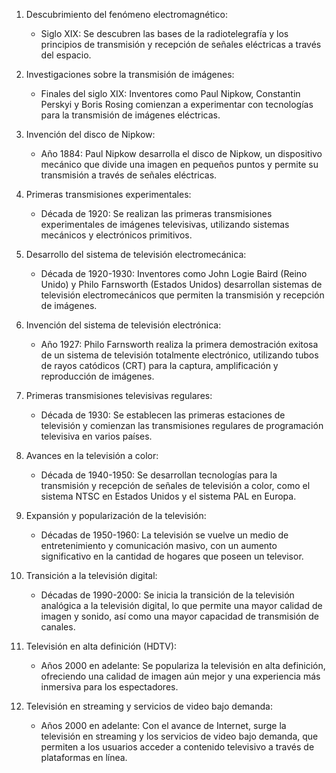 1. Descubrimiento del fenómeno electromagnético:
   - Siglo XIX: Se descubren las bases de la radiotelegrafía y los principios de transmisión y recepción de señales eléctricas a través del espacio.

2. Investigaciones sobre la transmisión de imágenes:
   - Finales del siglo XIX: Inventores como Paul Nipkow, Constantin Perskyi y Boris Rosing comienzan a experimentar con tecnologías para la transmisión de imágenes eléctricas.

3. Invención del disco de Nipkow:
   - Año 1884: Paul Nipkow desarrolla el disco de Nipkow, un dispositivo mecánico que divide una imagen en pequeños puntos y permite su transmisión a través de señales eléctricas.

4. Primeras transmisiones experimentales:
   - Década de 1920: Se realizan las primeras transmisiones experimentales de imágenes televisivas, utilizando sistemas mecánicos y electrónicos primitivos.

5. Desarrollo del sistema de televisión electromecánica:
   - Década de 1920-1930: Inventores como John Logie Baird (Reino Unido) y Philo Farnsworth (Estados Unidos) desarrollan sistemas de televisión electromecánicos que permiten la transmisión y recepción de imágenes.

6. Invención del sistema de televisión electrónica:
   - Año 1927: Philo Farnsworth realiza la primera demostración exitosa de un sistema de televisión totalmente electrónico, utilizando tubos de rayos catódicos (CRT) para la captura, amplificación y reproducción de imágenes.

7. Primeras transmisiones televisivas regulares:
   - Década de 1930: Se establecen las primeras estaciones de televisión y comienzan las transmisiones regulares de programación televisiva en varios países.

8. Avances en la televisión a color:
   - Década de 1940-1950: Se desarrollan tecnologías para la transmisión y recepción de señales de televisión a color, como el sistema NTSC en Estados Unidos y el sistema PAL en Europa.

9. Expansión y popularización de la televisión:
   - Décadas de 1950-1960: La televisión se vuelve un medio de entretenimiento y comunicación masivo, con un aumento significativo en la cantidad de hogares que poseen un televisor.

10. Transición a la televisión digital:
    - Décadas de 1990-2000: Se inicia la transición de la televisión analógica a la televisión digital, lo que permite una mayor calidad de imagen y sonido, así como una mayor capacidad de transmisión de canales.

11. Televisión en alta definición (HDTV):
    - Años 2000 en adelante: Se populariza la televisión en alta definición, ofreciendo una calidad de imagen aún mejor y una experiencia más inmersiva para los espectadores.

12. Televisión en streaming y servicios de video bajo demanda:
    - Años 2000 en adelante: Con el avance de Internet, surge la televisión en streaming y los servicios de video bajo demanda, que permiten a los usuarios acceder a contenido televisivo a través de plataformas en línea.
